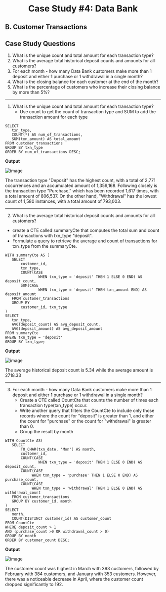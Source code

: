 <div align="center">
  <h1><b>Case Study #4: Data Bank</b></h1>
</div>

## B. Customer Transactions

## Case Study Questions
1. What is the unique count and total amount for each transaction type?
2. What is the average total historical deposit counts and amounts for all customers?
3. For each month - how many Data Bank customers make more than 1 deposit and either 1 purchase or 1 withdrawal in a single month?
4. What is the closing balance for each customer at the end of the month?
5. What is the percentage of customers who increase their closing balance by more than 5%?
***
1. What is the unique count and total amount for each transaction type?
   - Use count to get the count of transaction type and SUM to add the transaction amount for each type
   
 ```
SELECT 
	txn_type, 
	COUNT(*) AS num_of_transactions, 
	SUM(txn_amount) AS total_amount
FROM customer_transactions
GROUP BY txn_type
ORDER BY num_of_transactions DESC;

```
**Output**

![image](https://github.com/cassitobby/SQL-challenge-Case-Study--4-Data-Bank/assets/128924056/ef63ca55-b2f0-4522-8324-73e86e01d003)

The transaction type "Deposit" has the highest count, with a total of 2,771 occurrences and an accumulated amount of 1,359,168. Following closely is the transaction type "Purchase," which has been recorded 1,617 times, with a total amount of 806,537. On the other hand, "Withdrawal" has the lowest count of 1,580 instances, with a total amount of 793,003.

***

2. What is the average total historical deposit counts and amounts for all customers?
 - create a CTE called summaryCte that computes the total sum and count of transactions with txn_type "deposit".
 - Formulate a query to retrieve the average and count of transactions for txn_type from the summaryCte.
   
 ```
WITH summaryCte AS (
	SELECT 
		customer_id,
		txn_type,
		COUNT(CASE
				WHEN txn_type = 'deposit' THEN 1 ELSE 0 END) AS deposit_count,
		SUM(CASE
				WHEN txn_type = 'deposit' THEN txn_amount END) AS deposit_amount
	FROM customer_transactions
	GROUP BY
		customer_id, txn_type
)
SELECT 
	txn_type,
	AVG(deposit_count) AS avg_deposit_count,
	AVG(deposit_amount) AS avg_deposit_amount
FROM summaryCte
WHERE txn_type = 'deposit'
GROUP BY txn_type;
```
**Output**

![image](https://github.com/cassitobby/SQL-challenge-Case-Study--4-Data-Bank/assets/128924056/9f0d6612-fa68-461a-bdac-2572ff511abd)

The average historical deposit count is 5.34 while the average amount is	2718.33

***
3. For each month - how many Data Bank customers make more than 1 deposit and either 1 purchase or 1 withdrawal in a single month?
   - Create a CTE called CountCte that counts the number of times each transaction type(txn_type) occur.
   - Write another query that filters the CountCte to include only those records where the count for "deposit" is greater than 1, and either the count for "purchase" or the count for "withdrawal" is greater than 0.
   - Group the result by month
   
 ```
WITH CountCte AS(
	SELECT 
		TO_CHAR(txn_date, 'Mon') AS month,
		customer_id,
		COUNT(CASE
				WHEN txn_type = 'deposit' THEN 1 ELSE 0 END) AS deposit_count,
		COUNT(CASE
			 WHEN txn_type = 'purchase' THEN 1 ELSE 0 END) AS purchase_count,
		COUNT(CASE
			 WHEN txn_type = 'withdrawal' THEN 1 ELSE 0 END) AS withdrawal_count
	FROM customer_transactions
	GROUP BY customer_id, month
)
SELECT 
	month, 
	COUNT(DISTINCT customer_id) AS customer_count
FROM CountCte
WHERE deposit_count > 1
AND (purchase_count >0 OR withdrawal_count > 0)
GROUP BY month
ORDER BY customer_count DESC;
```
**Output**

![image](https://github.com/cassitobby/SQL-challenge-Case-Study--4-Data-Bank/assets/128924056/d2e5ce16-8ac3-48ff-bd9d-0753847af6bb)

The customer count was highest in March with 393 customers, followed by February with 384 customers, and January with 353 customers. However, there was a noticeable decrease in April, where the customer count dropped significantly to 192. 
